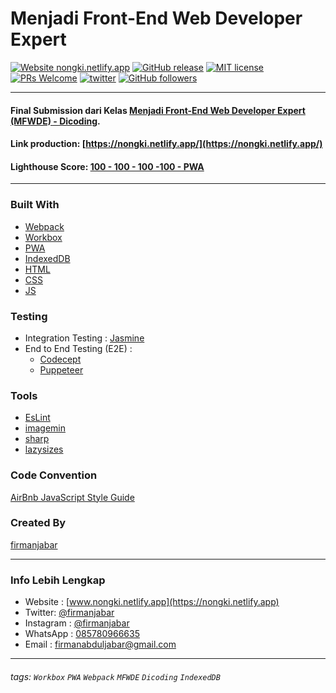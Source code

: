 # Menjadi Front-End Web Developer Expert

[![Website nongki.netlify.app](https://img.shields.io/website-up-down-green-red/http/nongki.netlify.app.svg)](https://nongki.netlify.app/)
[![GitHub release](https://img.shields.io/github/release/firmanjabar/nongkis.svg)](https://GitHub.com/firmanjabar/nongkis/releases/)
[![MIT license](https://img.shields.io/badge/License-MIT-blue.svg)](https://lbesson.mit-license.org/)
[![PRs Welcome](https://img.shields.io/badge/PRs-welcome-brightgreen.svg?style=flat-square)](http://makeapullrequest.com)
[![twitter](https://img.shields.io/twitter/follow/firmanjabar?style=social)](https://twitter.com/firmanjabar)
[![GitHub followers](https://img.shields.io/github/followers/firmanjabar.svg?style=social&label=Follow&maxAge=2592000)](https://github.com/firmanjabar?tab=followers)

---

#### Final Submission dari Kelas [Menjadi Front-End Web Developer Expert (MFWDE) - Dicoding](https://www.dicoding.com/academies/219).

#### Link production: [https://nongki.netlify.app/](https://nongki.netlify.app/)

#### Lighthouse Score: [100 - 100 - 100 -100 - PWA](https://firmanjabar.github.io/lighthouse/nongkis/)

---

### Built With

- [Webpack](https://webpack.js.org/)
- [Workbox](https://developers.google.com/web/tools/workbox)
- [PWA](https://developers.google.com/web/progressive-web-apps)
- [IndexedDB](https://developers.google.com/web/ilt/pwa/working-with-indexeddb)
- [HTML](https://www.w3schools.com/html/)
- [CSS](https://www.w3schools.com/css/)
- [JS](https://www.javascript.com/)

### Testing

- Integration Testing : [Jasmine](https://jasmine.github.io/)
- End to End Testing (E2E) :
  - [Codecept](https://codecept.io/)
  - [Puppeteer](https://codecept.io/helpers/Puppeteer/#seeinsource)

### Tools

- [EsLint](https://eslint.org/)
- [imagemin](https://github.com/imagemin/imagemin)
- [sharp](https://sharp.pixelplumbing.com/)
- [lazysizes](https://www.npmjs.com/package/lazysizes)

### Code Convention

[AirBnb JavaScript Style Guide](https://github.com/airbnb/javascript)

### Created By

[firmanjabar](https://github.com/firmanjabar)

---

### Info Lebih Lengkap

- Website : [www.nongki.netlify.app](https://nongki.netlify.app)
- Twitter: [@firmanjabar](https://twitter.com/firmanjabar)
- Instagram : [@firmanjabar](https://instagram.com/firmanjabar)
- WhatsApp : [085780966635](https://wa.me/6285780966635)
- Email : [firmanabduljabar@gmail.com](mailto:firmanabduljabar@gmail.com)

---

###### tags: `Workbox` `PWA` `Webpack` `MFWDE` `Dicoding` `IndexedDB`
